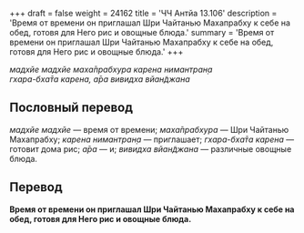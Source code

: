 +++
draft = false
weight = 24162
title = 'ЧЧ Антйа 13.106'
description = 'Время от времени он приглашал Шри Чайтанью Махапрабху к себе на обед, готовя для Него рис и овощные блюда.'
summary = 'Время от времени он приглашал Шри Чайтанью Махапрабху к себе на обед, готовя для Него рис и овощные блюда.'
+++

_мадхйе мадхйе маха̄прабхура карена нимантран̣а  
гхара-бха̄та карена, а̄ра вивидха вйан̃джана_

## Пословный перевод

_мадхйе_ _мадхйе_ — время от времени; _маха̄прабхура_ — Шри Чайтанью Махапрабху; _карена_ _нимантран̣а_ — приглашает; _гхара_\-_бха̄та_ _карена_ — готовит дома рис; _а̄ра_ — и; _вивидха_ _вйан̃джана_ — различные овощные блюда.

## Перевод

**Время от времени он приглашал Шри Чайтанью Махапрабху к себе на обед, готовя для Него рис и овощные блюда.**
